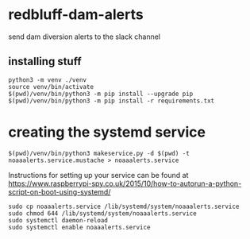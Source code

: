 # redbluff-dam-alerts
send dam diversion alerts to the slack channel

## installing stuff
```
python3 -m venv ./venv
source venv/bin/activate
$(pwd)/venv/bin/python3 -m pip install --upgrade pip
$(pwd)/venv/bin/python3 -m pip install -r requirements.txt
```


# creating the systemd service
```
$(pwd)/venv/bin/python3 makeservice.py -d $(pwd) -t noaaalerts.service.mustache > noaaalerts.service
```

Instructions for setting up your service can be found at https://www.raspberrypi-spy.co.uk/2015/10/how-to-autorun-a-python-script-on-boot-using-systemd/

```
sudo cp noaaalerts.service /lib/systemd/system/noaaalerts.service
sudo chmod 644 /lib/systemd/system/noaaalerts.service
sudo systemctl daemon-reload
sudo systemctl enable noaaalerts.service
```

